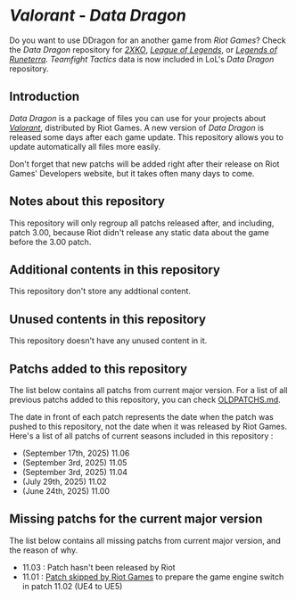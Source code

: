 # _Valorant_ - _Data Dragon_

Do you want to use DDragon for an another game from _Riot Games_? Check the _Data Dragon_ repository for [_2XKO_](https://github.com/InFinity54/2XKO_DDragon), [_League of Legends_](https://github.com/InFinity54/LoL_DDragon), or [_Legends of Runeterra_](https://github.com/InFinity54/LoR_DDragon). _Teamfight Tactics_ data is now included in LoL's _Data Dragon_ repository.

## Introduction
_Data Dragon_ is a package of files you can use for your projects about [_Valorant_](https://playvalorant.com), distributed by Riot Games. A new version of _Data Dragon_ is released some days after each game update. This repository allows you to update automatically all files more easily.

Don't forget that new patchs will be added right after their release on Riot Games' Developers website, but it takes often many days to come.

## Notes about this repository
This repository will only regroup all patchs released after, and including, patch 3.00, because Riot didn't release any static data about the game before the 3.00 patch.

## Additional contents in this repository
This repository don't store any addtional content.

## Unused contents in this repository
This repository doesn't have any unused content in it.

## Patchs added to this repository
The list below contains all patchs from current major version. For a list of all previous patchs added to this repository, you can check [OLDPATCHS.md](OLDPATCHS.md).

The date in front of each patch represents the date when the patch was pushed to this repository, not the date when it was released by Riot Games. Here's a list of all patchs of current seasons included in this repository :

- (September 17th, 2025) 11.06
- (September 3rd, 2025) 11.05
- (September 3rd, 2025) 11.04
- (July 29th, 2025) 11.02
- (June 24th, 2025) 11.00

## Missing patchs for the current major version
The list below contains all missing patchs from current major version, and the reason of why.

- 11.03 : Patch hasn't been released by Riot
- 11.01 : [Patch skipped by Riot Games](https://playvalorant.com/en-us/news/game-updates/valorant-patch-notes-11-01/) to prepare the game engine switch in patch 11.02 (UE4 to UE5)